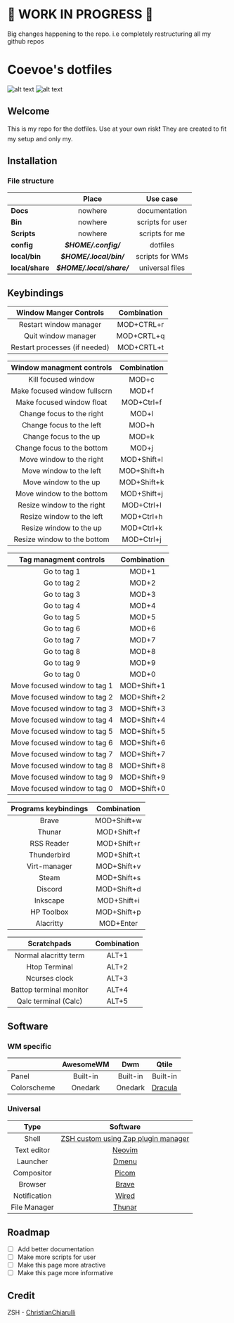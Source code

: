 # 🚧 WORK IN PROGRESS 🚧
Big changes happening to the repo. i.e completely restructuring all my github 
repos

# Coevoe's dotfiles

![alt text](https://github.com/coevoe/dotfiles/blob/main/assets/Qtile_desktop.png)
![alt text](https://github.com/coevoe/dotfiles/blob/main/assets/Qtile_in_action.png)

## Welcome
This is my repo for the dotfiles. Use at your own risk❗
They are created to fit my setup and only my.

## Installation
### File structure
|               | Place                   | Use case         |
|---------------|:-----------------------:|:----------------:|
| **Docs**      | nowhere                 | documentation    |
| **Bin**       | nowhere                 | scripts for user |
| **Scripts**   | nowhere                 | scripts for me   |
| **config**    | **_$HOME/.config/_**    | dotfiles         |
| **local/bin** | **_$HOME/.local/bin/_** | scripts for WMs  |
| **local/share** | **_$HOME/.local/share/_** | universal files |

## Keybindings

| Window Manger Controls       | Combination |
|:----------------------------:|:-----------:|
| Restart window manager       | MOD+CTRL+r  |
| Quit window manager          | MOD+CRTL+q  |
| Restart processes (if needed) | MOD+CRTL+t  |

| Window managment controls    | Combination |
|:----------------------------:|:-----------:|
| Kill focused window          | MOD+c       |
| Make focused window fullscrn | MOD+f       |
| Make focused window float    | MOD+Ctrl+f  |
| Change focus to the right    | MOD+l       |
| Change focus to the left     | MOD+h       |
| Change focus to the up       | MOD+k       |
| Change focus to the bottom   | MOD+j       |
| Move window to the right     | MOD+Shift+l |
| Move window to the left      | MOD+Shift+h |
| Move window to the up        | MOD+Shift+k |
| Move window to the bottom    | MOD+Shift+j |
| Resize window to the right   | MOD+Ctrl+l  |
| Resize window to the left    | MOD+Ctrl+h  |
| Resize window to the up      | MOD+Ctrl+k  |
| Resize window to the bottom  | MOD+Ctrl+j  |

| Tag managment controls       | Combination |
|:----------------------------:|:-----------:|
| Go to tag 1                  | MOD+1       |
| Go to tag 2                  | MOD+2       |
| Go to tag 3                  | MOD+3       |
| Go to tag 4                  | MOD+4       |
| Go to tag 5                  | MOD+5       |
| Go to tag 6                  | MOD+6       |
| Go to tag 7                  | MOD+7       |
| Go to tag 8                  | MOD+8       |
| Go to tag 9                  | MOD+9       |
| Go to tag 0                  | MOD+0       |
| Move focused window to tag 1 | MOD+Shift+1 |
| Move focused window to tag 2 | MOD+Shift+2 |
| Move focused window to tag 3 | MOD+Shift+3 |
| Move focused window to tag 4 | MOD+Shift+4 |
| Move focused window to tag 5 | MOD+Shift+5 |
| Move focused window to tag 6 | MOD+Shift+6 |
| Move focused window to tag 7 | MOD+Shift+7 |
| Move focused window to tag 8 | MOD+Shift+8 |
| Move focused window to tag 9 | MOD+Shift+9 |
| Move focused window to tag 0 | MOD+Shift+0 |

| Programs keybindings | Combination |
|:--------------------:|:-----------:|
| Brave                | MOD+Shift+w |
| Thunar               | MOD+Shift+f |
| RSS Reader           | MOD+Shift+r |
| Thunderbird          | MOD+Shift+t |
| Virt-manager         | MOD+Shift+v |
| Steam                | MOD+Shift+s |
| Discord              | MOD+Shift+d |
| Inkscape             | MOD+Shift+i |
| HP Toolbox           | MOD+Shift+p |
| Alacritty            | MOD+Enter   |

| Scratchpads             | Combination |
|:-----------------------:|:-----------:|
| Normal alacritty term   | ALT+1       |
| Htop Terminal           | ALT+2       |
| Ncurses clock           | ALT+3       |
| Battop terminal monitor | ALT+4       |
| Qalc terminal (Calc)    | ALT+5       |

## Software

### WM specific
|             | AwesomeWM | Dwm      | Qtile    |
|-------------|:---------:|:--------:|:--------:|
| Panel       | Built-in  | Built-in | Built-in |
| Colorscheme | Onedark   | Onedark  | [Dracula](https://draculatheme.com/) |

### Universal
| Type         | Software  |
|:------------:|:---------:|
| Shell        | [ZSH custom using Zap plugin manager](https://zapzsh.org) |
| Text editor  | [Neovim](https://lazyvim.org/) |
| Launcher     | [Dmenu](https://tools.suckless.org/dmenu) |
| Compositor   | [Picom](https://github.com/ibhagwan/picom) |
| Browser      | [Brave](https://brave.com/) |
| Notification | [Wired](https://github.com/Toqozz/wired-notify) |
| File Manager | [Thunar](https://docs.xfce.org/xfce/thunar/start) |

## Roadmap
-   [ ] Add better documentation
-   [ ] Make more scripts for user
-   [ ] Make this page more atractive
-   [ ] Make this page more informative

## Credit
ZSH - [ChristianChiarulli](https://github.com/ChristianChiarulli)
